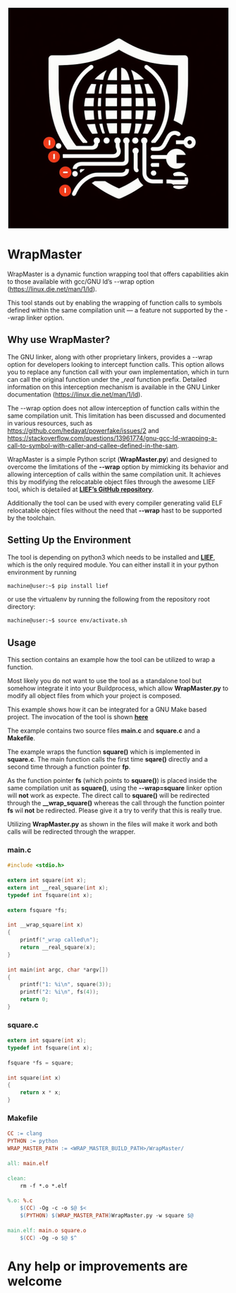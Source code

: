 <p align="center">
<img src="./images/WrapMasterLogo.jpeg" width="500" height="500">
</p>

# WrapMaster

WrapMaster is a dynamic function wrapping tool that offers capabilities akin to those available with gcc/GNU ld’s --wrap option (https://linux.die.net/man/1/ld).  

This tool stands out by enabling the wrapping of function calls to symbols defined within the same compilation unit — a feature not supported by the --wrap linker option. 


## Why use WrapMaster?
The GNU linker, along with other proprietary linkers, provides a --wrap option for developers looking to intercept function calls. This option allows you to replace any function call with your own implementation, which in turn can call the original function under the __real_ function prefix. Detailed information on this interception mechanism is available in the GNU Linker documentation (https://linux.die.net/man/1/ld).

The --wrap option does not allow interception of function calls within the same compilation unit. This limitation has been discussed and documented in various resources, such as https://github.com/hedayat/powerfake/issues/2 and https://stackoverflow.com/questions/13961774/gnu-gcc-ld-wrapping-a-call-to-symbol-with-caller-and-callee-defined-in-the-sam.

WrapMaster is a simple Python script (**WrapMaster.py**) and designed to overcome the limitations of the **--wrap** option by mimicking its behavior and allowing interception of calls within the same compilation unit. It achieves this by modifying the relocatable object files through the awesome LIEF tool, which is detailed at [**LIEF’s GitHub repository**](https://github.com/lief-project/LIEF).

Additionally the tool can be used with every compiler generating valid ELF relocatable object files without the need that **--wrap** hast to be supported by the toolchain.
## Setting Up the Environment

The tool is depending on python3 which needs to be installed and [**LIEF**](https://github.com/lief-project/LIEF), which is the only required module. You can either install it in your python environment by running

```bash
machine@user:~$ pip install lief
```

or use the virtualenv by running the following from the repository root directory:

```bash
machine@user:~$ source env/activate.sh
```

## Usage

This section contains an example how the tool can be utilized to wrap a function.

Most likely you do not want to use the tool as a standalone tool but somehow integrate it into your Buildprocess, which allow **WrapMaster.py** to modify all object files from which your project is composed.

This example shows how it can be integrated for a GNU Make based project. The invocation of the tool is shown [**here**](#Makefile)

The example contains two source files **main.c** and **square.c** and a **Makefile**. 

The example wraps the function **square()** which is implemented in **square.c**. The main function calls the first time **sqare()** directly and a second time through a function pointer **fp**. 

As the function pointer **fs** (which points to **square()**) is placed inside the same compilation unit as **square()**, using the **--wrap=square** linker option will __not__ work as expecte. The direct call to **square()** will be redirected through the **__wrap_square()** whereas the call through the function pointer **fs** wil __not__ be redirected. Please give it a try to verify that this is really true. 

Utilizing **WrapMaster.py** as shown in the files will make it work and both calls will be redirected through the wrapper.

### main.c
``` c title="main.c"
#include <stdio.h>

extern int square(int x);
extern int __real_square(int x);
typedef int fsquare(int x);

extern fsquare *fs;

int __wrap_square(int x)
{
    printf("_wrap called\n");
    return __real_square(x);
}

int main(int argc, char *argv[])
{
    printf("1: %i\n", square(3));
    printf("2: %i\n", fs(4));
    return 0;
}
```

### square.c
``` c title="square.c"
extern int square(int x);
typedef int fsquare(int x);

fsquare *fs = square;

int square(int x)
{
    return x * x;
}
```

### Makefile
``` Makefile title="Makefile"
CC := clang
PYTHON := python
WRAP_MASTER_PATH := <WRAP_MASTER_BUILD_PATH>/WrapMaster/

all: main.elf

clean:
	rm -f *.o *.elf

%.o: %.c
	$(CC) -Og -c -o $@ $<
	$(PYTHON) $(WRAP_MASTER_PATH)WrapMaster.py -w square $@

main.elf: main.o square.o
	$(CC) -Og -o $@ $^

```

# Any help or improvements are welcome

